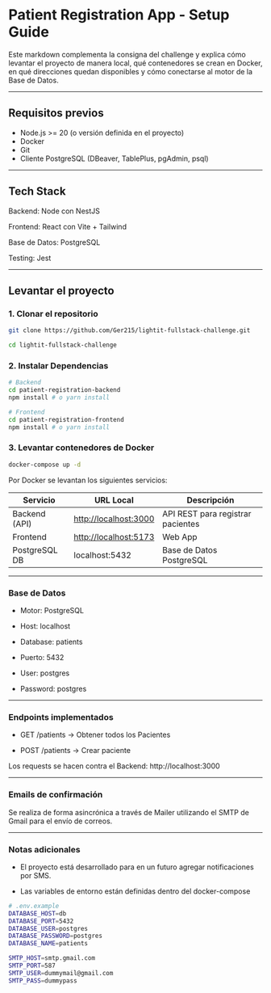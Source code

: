 # Patient Registration App - Setup Guide

Este markdown complementa la consigna del challenge y explica cómo levantar el proyecto de manera local, qué contenedores se crean en Docker, en qué direcciones quedan disponibles y cómo conectarse al motor de la Base de Datos.

---

## Requisitos previos

- Node.js >= 20 (o versión definida en el proyecto)
- Docker
- Git
- Cliente PostgreSQL (DBeaver, TablePlus, pgAdmin, psql)

---

## Tech Stack

Backend: Node con NestJS

Frontend: React con Vite + Tailwind

Base de Datos: PostgreSQL

Testing: Jest

---

## Levantar el proyecto

### 1. Clonar el repositorio

```bash
git clone https://github.com/Ger215/lightit-fullstack-challenge.git

cd lightit-fullstack-challenge
```

### 2. Instalar Dependencias

```bash
# Backend
cd patient-registration-backend
npm install # o yarn install

# Frontend
cd patient-registration-frontend
npm install # o yarn install
```

### 3. Levantar contenedores de Docker

```bash
docker-compose up -d
```

Por Docker se levantan los siguientes servicios:

| Servicio      | URL Local                                      | Descripción                       |
| ------------- | ---------------------------------------------- | --------------------------------- |
| Backend (API) | [http://localhost:3000](http://localhost:3000) | API REST para registrar pacientes |
| Frontend      | [http://localhost:5173](http://localhost:5173) | Web App                           |
| PostgreSQL DB | localhost:5432                                 | Base de Datos PostgreSQL          |

---

### Base de Datos

- Motor: PostgreSQL

- Host: localhost

- Database: patients

- Puerto: 5432

- User: postgres

- Password: postgres

---

### Endpoints implementados

- GET /patients → Obtener todos los Pacientes

- POST /patients → Crear paciente

Los requests se hacen contra el Backend:
http://localhost:3000

---

### Emails de confirmación

Se realiza de forma asincrónica a través de Mailer utilizando el SMTP de Gmail para el envío de correos.

---

### Notas adicionales

- El proyecto está desarrollado para en un futuro agregar notificaciones por SMS.

- Las variables de entorno están definidas dentro del docker-compose

```bash
# .env.example
DATABASE_HOST=db
DATABASE_PORT=5432
DATABASE_USER=postgres
DATABASE_PASSWORD=postgres
DATABASE_NAME=patients

SMTP_HOST=smtp.gmail.com
SMTP_PORT=587
SMTP_USER=dummymail@gmail.com
SMTP_PASS=dummypass
```
